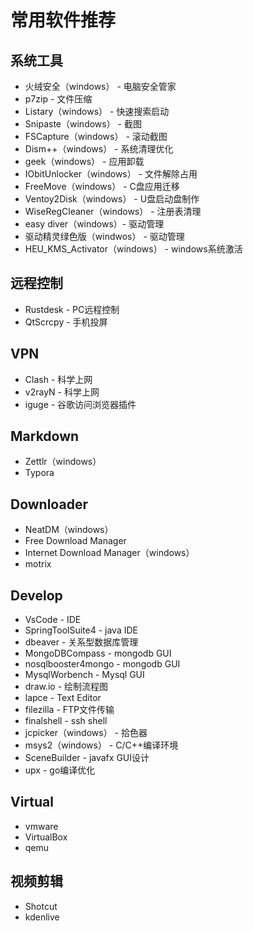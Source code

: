 # 常用软件推荐

## 系统工具
- 火绒安全（windows） - 电脑安全管家
- p7zip - 文件压缩
- Listary（windows） - 快速搜索启动
- Snipaste（windows） - 截图
- FSCapture（windows） - 滚动截图
- Dism++（windows） - 系统清理优化
- geek（windows） - 应用卸载
- IObitUnlocker（windows） - 文件解除占用
- FreeMove（windows） - C盘应用迁移
- Ventoy2Disk（windows） - U盘启动盘制作
- WiseRegCleaner（windows） - 注册表清理
- easy diver（windows）- 驱动管理
- 驱动精灵绿色版（windwos） - 驱动管理
- HEU_KMS_Activator（windows） - windows系统激活

## 远程控制
- Rustdesk - PC远程控制
- QtScrcpy - 手机投屏

## VPN
- Clash - 科学上网
- v2rayN - 科学上网
- iguge - 谷歌访问浏览器插件

## Markdown
- Zettlr（windows）
- Typora

## Downloader
- NeatDM（windows）
- Free Download Manager
- Internet Download Manager（windows）
- motrix

## Develop
- VsCode - IDE
- SpringToolSuite4 - java IDE
- dbeaver - 关系型数据库管理
- MongoDBCompass - mongodb GUI
- nosqlbooster4mongo - mongodb GUI
- MysqlWorbench - Mysql GUI
- draw.io - 绘制流程图
- lapce - Text Editor
- filezilla - FTP文件传输
- finalshell - ssh shell
- jcpicker（windows） - 拾色器
- msys2（windows） - C/C++编译环境
- SceneBuilder - javafx GUI设计
- upx - go编译优化

## Virtual
- vmware
- VirtualBox
- qemu

## 视频剪辑
- Shotcut
- kdenlive
